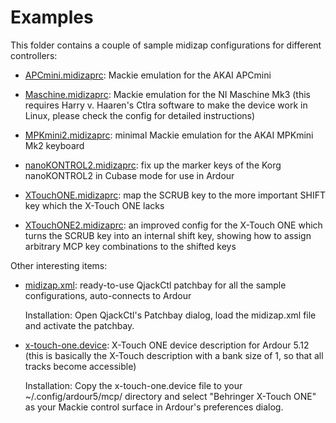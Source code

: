 
# Examples

This folder contains a couple of sample midizap configurations for different controllers:

- [APCmini.midizaprc](APCmini.midizaprc): Mackie emulation for the AKAI APCmini

- [Maschine.midizaprc](Maschine.midizaprc): Mackie emulation for the NI Maschine Mk3 (this requires Harry v. Haaren's Ctlra software to make the device work in Linux, please check the config for detailed instructions)

- [MPKmini2.midizaprc](MPKmini2.midizaprc): minimal Mackie emulation for the AKAI MPKmini Mk2 keyboard

- [nanoKONTROL2.midizaprc](nanoKONTROL2.midizaprc): fix up the marker keys of the Korg nanoKONTROL2 in Cubase mode for use in Ardour

- [XTouchONE.midizaprc](XTouchONE.midizaprc): map the SCRUB key to the more important SHIFT key which the X-Touch ONE lacks

- [XTouchONE2.midizaprc](XTouchONE2.midizaprc): an improved config for the X-Touch ONE which turns the SCRUB key into an internal shift key, showing how to assign arbitrary MCP key combinations to the shifted keys

Other interesting items:

- [midizap.xml](midizap.xml): ready-to-use QjackCtl patchbay for all the sample configurations, auto-connects to Ardour

	Installation: Open QjackCtl's Patchbay dialog, load the midizap.xml file and activate the patchbay.

- [x-touch-one.device](x-touch-one.device): X-Touch ONE device description for Ardour 5.12 (this is basically the X-Touch description with a bank size of 1, so that all tracks become accessible)

	Installation: Copy the x-touch-one.device file to your ~/.config/ardour5/mcp/ directory and select "Behringer X-Touch ONE" as your Mackie control surface in Ardour's preferences dialog.
